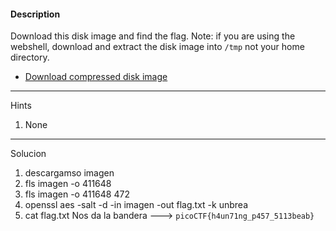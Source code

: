 #### Description

Download this disk image and find the flag. Note: if you are using the webshell, download and extract the disk image into `/tmp` not your home directory.

- [Download compressed disk image](https://artifacts.picoctf.net/c/213/disk.flag.img.gz)

---
Hints
1. None

---
Solucion
1. descargamso imagen
2. fls imagen -o 411648
3. fls imagen -o 411648 472
4. openssl aes -salt -d -in imagen -out flag.txt -k  unbrea
5. cat flag.txt
Nos da la bandera --->   ```picoCTF{h4un71ng_p457_5113beab}```
